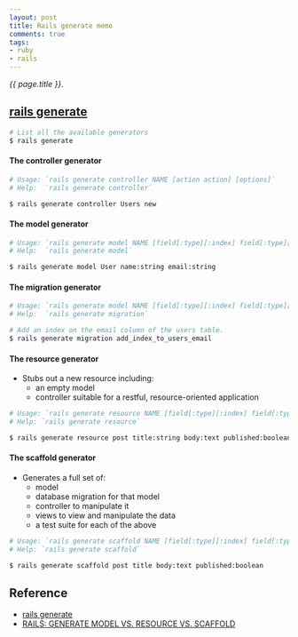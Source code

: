 ```yaml
---
layout: post
title: Rails generate memo
comments: true
tags:
- ruby
- rails
---
```


*{{ page.title }}*.

<!--more-->

## [rails generate](http://guides.rubyonrails.org/command_line.html#rails-generate)

```bash
# List all the available generators
$ rails generate
```

#### The controller generator

```bash
# Usage: `rails generate controller NAME [action action] [options]`
# Help:  `rails generate controller`

$ rails generate controller Users new
```

#### The model generator

```bash
# Usage: `rails generate model NAME [field[:type][:index] field[:type][:index]] [options]`
# Help:  `rails generate model`

$ rails generate model User name:string email:string
```

#### The migration generator

```bash
# Usage: `rails generate model NAME [field[:type][:index] field[:type][:index]] [options]`
# Help:  `rails generate migration`

# Add an index on the email column of the users table.
$ rails generate migration add_index_to_users_email
```

#### The resource generator
- Stubs out a new resource including:
  + an empty model
  + controller suitable for a restful, resource-oriented application

```bash
# Usage: `rails generate resource NAME [field[:type][:index] field[:type][:index]] [options]`
# Help: `rails generate resource`

$ rails generate resource post title:string body:text published:boolean
```

#### The scaffold generator
- Generates a full set of:
  + model
  + database migration for that model
  + controller to manipulate it
  + views to view and manipulate the data
  + a test suite for each of the above

```bash
# Usage: `rails generate scaffold NAME [field[:type][:index] field[:type][:index]] [options]`
# Help: `rails generate scaffold`

$ rails generate scaffold post title body:text published:boolean
```

## Reference
- [rails generate](http://guides.rubyonrails.org/command_line.html#rails-generate)
- [RAILS: GENERATE MODEL VS. RESOURCE VS. SCAFFOLD](http://www.korenlc.com/rails-generate-model-vs-resourse-vs-scaffold/)
